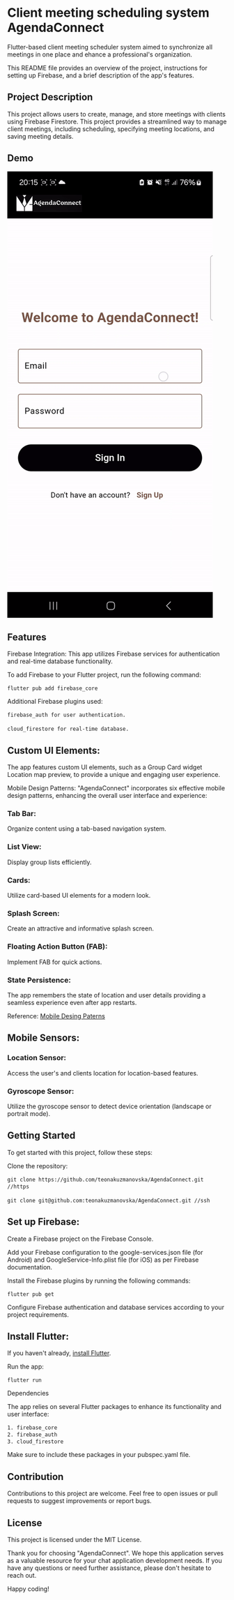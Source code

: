 # Client meeting scheduling system AgendaConnect

Flutter-based client meeting scheduler system aimed to synchronize all meetings in one place and ehance a professional's organization.

This README file provides an overview of the project, instructions for setting up Firebase, and a brief description of the app's features.

##  Project Description

This project  allows users to create, manage, and store meetings with clients using Firebase Firestore. This project provides a streamlined way to manage client meetings, including scheduling, specifying meeting locations, and saving meeting details.

##  Demo

![alt text](Screen_Recording_20240917_201737-ezgif.com-video-to-gif-converter.gif)

## Features

Firebase Integration: This app utilizes Firebase services for authentication and real-time database functionality.

To add Firebase to your Flutter project, run the following command:

    flutter pub add firebase_core

Additional Firebase plugins used:

    firebase_auth for user authentication.

    cloud_firestore for real-time database.

## Custom UI Elements: 

The app features custom UI elements, such as a Group Card widget Location map preview, to provide a unique and engaging user experience.

Mobile Design Patterns: "AgendaConnect" incorporates six effective mobile design patterns, enhancing the overall user interface and experience:

### Tab Bar:

Organize content using a tab-based navigation system.

### List View:

Display group lists efficiently.

### Cards:

Utilize card-based UI elements for a modern look.

### Splash Screen:

Create an attractive and informative splash screen.

### Floating Action Button (FAB):

Implement FAB for quick actions.

### State Persistence: 

The app remembers the state of location and user details providing a seamless experience even after app restarts.

Reference: [Mobile Desing Paterns](https://www.designrush.com/best-designs/apps/trends/mobile-design-patterns)

##  Mobile Sensors:

### Location Sensor: 

Access the user's and clients location for location-based features.

### Gyroscope Sensor: 

Utilize the gyroscope sensor to detect device orientation (landscape or portrait mode).


##  Getting Started

To get started with this project, follow these steps:

Clone the repository:

    git clone https://github.com/teonakuzmanovska/AgendaConnect.git //https

    git clone git@github.com:teonakuzmanovska/AgendaConnect.git //ssh

##  Set up Firebase:

Create a Firebase project on the Firebase Console.

Add your Firebase configuration to the google-services.json file (for Android) and GoogleService-Info.plist file (for iOS) as per Firebase documentation.

Install the Firebase plugins by running the following commands:

    flutter pub get

Configure Firebase authentication and database services according to your project requirements.

##  Install Flutter:

If you haven't already, [install Flutter]( https://docs.flutter.dev/get-started/install ).

Run the app:

    flutter run

Dependencies

The app relies on several Flutter packages to enhance its functionality and user interface:

    1. firebase_core
    2. firebase_auth
    3. cloud_firestore

Make sure to include these packages in your pubspec.yaml file.

##  Contribution

Contributions to this project are welcome. Feel free to open issues or pull requests to suggest improvements or report bugs.

##  License

This project is licensed under the MIT License.

Thank you for choosing "AgendaConnect". We hope this application serves as a valuable resource for your chat application development needs. If you have any questions or need further assistance, please don't hesitate to reach out.

Happy coding!